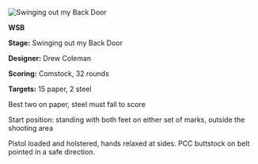 ![Swinging out my Back Door](https://github.com/bagellord/USPSA-Stages/blob/master/30%2B%20rounds/Swinging%20out%20my%20Back%20Door%20-%2032%20rounds%20-%20Comstock/Swinging%20out%20my%20Back%20Door.png)

<b>WSB</b>

<b>Stage:</b> Swinging out my Back Door

<b>Designer:</b> Drew Coleman

<b>Scoring:</b> Comstock, 32 rounds

<b>Targets:</b> 15 paper, 2 steel

Best two on paper, steel must fall to score

Start position: standing with both feet on either set of marks, outside the shooting area

Pistol loaded and holstered, hands relaxed at sides. PCC buttstock on belt pointed in a safe direction.
